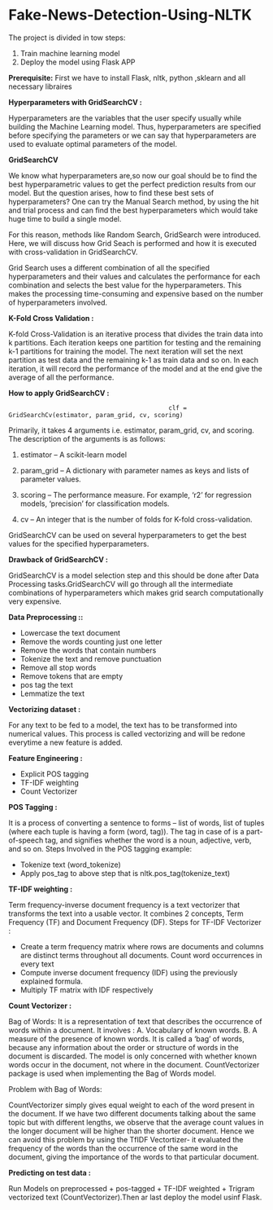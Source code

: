 # Fake-News-Detection-Using-NLTK
The project is divided in tow steps:
1. Train machine learning model
2. Deploy the model using Flask APP

**Prerequisite:**
First we have to install Flask, nltk, python ,sklearn and all necessary libraires

**Hyperparameters with GridSearchCV :**

Hyperparameters are the variables that the user specify usually while building the Machine Learning model. Thus, hyperparameters are specified before specifying the parameters or we can say that hyperparameters are used to evaluate optimal parameters of the model.

**GridSearchCV**

We know what hyperparameters are,so now our goal should be to find the best hyperparametric values to get the perfect prediction results from our model.  But the question arises, how to find these best sets of hyperparameters? One can try the Manual Search method, by using the hit and trial process and can find the best hyperparameters which would take huge time to build a single model.

For this reason, methods like Random Search, GridSearch were introduced. Here, we will discuss how Grid Seach is performed and how it is executed with cross-validation in GridSearchCV.

Grid Search uses a different combination of all the specified hyperparameters and their values and calculates the performance for each combination and selects the best value for the hyperparameters. This makes the processing time-consuming and expensive based on the number of hyperparameters involved.

**K-Fold Cross Validation :**

K-fold Cross-Validation is an iterative process that divides the train data into k partitions. Each iteration keeps one partition for testing and the remaining k-1 partitions for training the model. The next iteration will set the next partition as test data and the remaining k-1 as train data and so on. In each iteration, it will record the performance of the model and at the end give the average of all the performance.

**How to apply GridSearchCV :**

                                                clf = GridSearchCv(estimator, param_grid, cv, scoring)

Primarily, it takes 4 arguments i.e. estimator, param_grid, cv, and scoring. The description of the arguments is as follows:

1. estimator – A scikit-learn model

2. param_grid – A dictionary with parameter names as keys and lists of parameter values.

3. scoring – The performance measure. For example, ‘r2’ for regression models, ‘precision’ for classification models.

4. cv – An integer that is the number of folds for K-fold cross-validation.

GridSearchCV can be used on several hyperparameters to get the best values for the specified hyperparameters.

**Drawback of GridSearchCV :**

GridSearchCV is a model selection step and this should be done after Data Processing tasks.GridSearchCV will go through all the intermediate combinations of hyperparameters which makes grid search computationally very expensive.

**Data Preprocessing ::**

* Lowercase the text document
* Remove the words counting just one letter
* Remove the words that contain numbers
* Tokenize the text and remove punctuation
* Remove all stop words
* Remove tokens that are empty
* pos tag the text
* Lemmatize the text

**Vectorizing dataset :**

For any text to be fed to a model, the text has to be transformed into numerical values. This process is called vectorizing and will be redone everytime a new feature is added.

**Feature Engineering :**

* Explicit POS tagging
* TF-IDF weighting
* Count Vectorizer

**POS Tagging :**

 It is a process of converting a sentence to forms – list of words, list of tuples (where each tuple is having a form (word, tag)). The tag in case of is a part-of-speech tag, and signifies whether the word is a noun, adjective, verb, and so on.
 Steps Involved in the POS tagging example:
* Tokenize text (word_tokenize)
* Apply pos_tag to above step that is nltk.pos_tag(tokenize_text)

**TF-IDF weighting :**

Term frequency-inverse document frequency is a text vectorizer that transforms the text into a usable vector. It combines 2 concepts, Term Frequency (TF) and Document Frequency (DF).
Steps for TF-IDF Vectorizer :
* Create a term frequency matrix where rows are documents and columns are distinct terms throughout all documents. Count word occurrences in every text
* Compute inverse document frequency (IDF) using the previously explained formula.
* Multiply TF matrix with IDF respectively

**Count Vectorizer :**

Bag of Words: It is a representation of text that describes the occurrence of words within a document. It involves : A. Vocabulary of known words. B. A measure of the presence of known words. It is called a ‘bag’ of words, because any information about the order or structure of words in the document is discarded. The model is only concerned with whether known words occur in the document, not where in the document. CountVectorizer package is used when implementing the Bag of Words model.

Problem with Bag of Words:

CountVectorizer simply gives equal weight to each of the word present in the document. If we have two different documents talking about the same topic but with different lengths, we observe that the average count values in the longer document will be higher than the shorter document. Hence we can avoid this problem by using the TfIDF Vectortizer- it evaluated the frequency of the words than the occurrence of the same word in the document, giving the importance of the words to that particular document.

**Predicting on test data :**

Run Models on preprocessed + pos-tagged + TF-IDF weighted  + Trigram vectorized text (CountVectorizer).Then ar last deploy the model usinf Flask.


